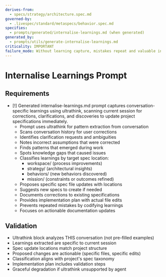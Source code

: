 ```yaml
---
derives-from:
  - specs/strategy/architecture.spec.md
governed-by:
  - .livespec/standard/metaspecs/behavior.spec.md
specifies:
  - prompts/generated/internalise-learnings.md (when generated)
generated_by:
  - prompts/utils/generate-internalise-learnings.md
criticality: IMPORTANT
failure_mode: Without learning capture, mistakes repeat and valuable insights from conversations are lost
---
```


# Internalise Learnings Prompt

## Requirements
- [!] Generated internalise-learnings.md prompt captures conversation-specific learnings using ultrathink, scanning current session for corrections, clarifications, and discoveries to update project specifications immediately.
  - Prompt uses ultrathink for pattern extraction from conversation
  - Scans conversation history for user corrections
  - Identifies clarification requests and ambiguities
  - Notes incorrect assumptions that were corrected
  - Finds patterns that emerged during work
  - Spots knowledge gaps that caused issues
  - Classifies learnings by target spec location:
    - workspace/ (process improvements)
    - strategy/ (architectural insights)
    - behaviors/ (new behaviors discovered)
    - mission/ (constraints or outcomes refined)
  - Proposes specific spec file updates with locations
  - Suggests new specs to create if needed
  - Documents corrections to existing specifications
  - Provides implementation plan with actual file edits
  - Prevents repeated mistakes by codifying learnings
  - Focuses on actionable documentation updates

## Validation
- Ultrathink block analyzes THIS conversation (not pre-filled examples)
- Learnings extracted are specific to current session
- Spec update locations match project structure
- Proposed changes are actionable (specific files, specific edits)
- Classification aligns with project's spec taxonomy
- Implementation plan includes validation steps
- Graceful degradation if ultrathink unsupported by agent
